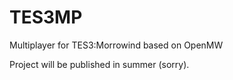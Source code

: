 # TES3MP
Multiplayer for TES3:Morrowind based on OpenMW

Project will be published in summer (sorry).
